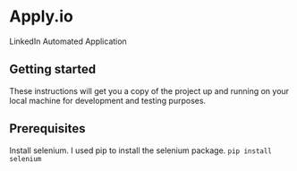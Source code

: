 # Apply.io
LinkedIn Automated Application

## Getting started
These instructions will get you a copy of the project up and running on your local machine for development and testing purposes.

## Prerequisites
Install selenium. I used pip to install the selenium package.
`pip install selenium`
